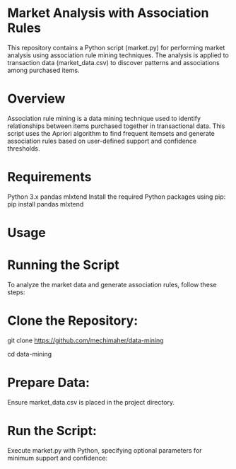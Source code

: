 # Market Analysis with Association Rules

This repository contains a Python script (market.py) for performing market analysis using association rule mining techniques. The analysis is applied to transaction data (market_data.csv) to discover patterns and associations among purchased items.
# Overview
Association rule mining is a data mining technique used to identify relationships between items purchased together in transactional data. This script uses the Apriori algorithm to find frequent itemsets and generate association rules based on user-defined support and confidence thresholds.

# Requirements
Python 3.x
pandas
mlxtend
Install the required Python packages using pip:
pip install pandas mlxtend
# Usage
# Running the Script
To analyze the market data and generate association rules, follow these steps:
# Clone the Repository:
git clone https://github.com/mechimaher/data-mining

cd data-mining
# Prepare Data:
Ensure market_data.csv is placed in the project directory.
# Run the Script:
Execute market.py with Python, specifying optional parameters for minimum support and confidence:
